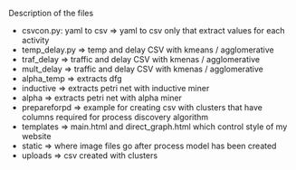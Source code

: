 Description of the files

- csvcon.py: yaml to csv => yaml to csv only that extract values for each activity
- temp_delay.py => temp and delay CSV with kmeans / agglomerative 
- traf_delay => traffic and delay CSV with kmenas / agglomerative 
- mult_delay => traffic and delay CSV with kmenas / agglomerative
- alpha_temp => extracts dfg 
- inductive => extracts petri net with inductive miner
- alpha => extracts petri net with alpha miner 
- prepareforpd => example for creating csv with clusters that have columns required for process discovery algorithm
- templates => main.html and direct_graph.html which control style of my website
- static => where image files go after process model has been created
- uploads => csv created with clusters
